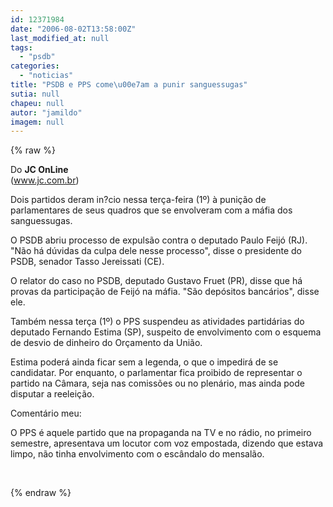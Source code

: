 ```yaml
---
id: 12371984
date: "2006-08-02T13:58:00Z"
last_modified_at: null
tags:
  - "psdb"
categories:
  - "noticias"
title: "PSDB e PPS come\u00e7am a punir sanguessugas"
sutia: null
chapeu: null
autor: "jamildo"
imagem: null
---
```

{% raw %}
<p>Do <strong>JC OnLine</strong><br />(<a href="http://fivenews.sjcc.com.br/&quot;https:/www.jc.com.br&quot;">www.jc.com.br</a>)</p>
<p>Dois partidos deram in?cio nessa ter&ccedil;a-feira (1&ordm;) &agrave; puni&ccedil;&atilde;o de parlamentares de seus quadros que se envolveram com a m&aacute;fia dos sanguessugas.</p>
<p>O PSDB abriu processo de expuls&atilde;o contra o deputado Paulo Feij&oacute; (RJ). "N&atilde;o h&aacute; d&uacute;vidas da culpa dele nesse processo", disse o presidente do PSDB, senador Tasso Jereissati (CE).</p>
<p>O relator do caso no PSDB, deputado Gustavo Fruet (PR), disse que h&aacute; provas da participa&ccedil;&atilde;o de Feij&oacute; na m&aacute;fia. "S&atilde;o dep&oacute;sitos banc&aacute;rios", disse ele.</p>
<p>Tamb&eacute;m nessa ter&ccedil;a (1&ordm;) o PPS suspendeu as atividades partid&aacute;rias do deputado Fernando Estima (SP), suspeito de envolvimento com o esquema de desvio de dinheiro do Or&ccedil;amento da Uni&atilde;o.</p>
<p>Estima poder&aacute; ainda ficar sem a legenda, o que o impedir&aacute; de se candidatar. Por enquanto, o parlamentar fica proibido de representar o partido na C&acirc;mara, seja nas comiss&otilde;es ou no plen&aacute;rio, mas ainda pode disputar a reelei&ccedil;&atilde;o.</p>
<p>Coment&aacute;rio meu:</p>
<p>O PPS &eacute; aquele partido que na propaganda na TV e no r&aacute;dio, no primeiro semestre, apresentava um locutor com voz empostada, dizendo que estava limpo, n&atilde;o tinha envolvimento com o esc&acirc;ndalo do mensal&atilde;o.</p>
<p>&nbsp;</p>
{% endraw %}